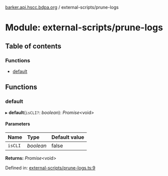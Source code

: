 [barker.api.hscc.bdpa.org][1] / external-scripts/prune-logs

# Module: external-scripts/prune-logs

## Table of contents

### Functions

- [default][2]

## Functions

### default

▸ **default**(`isCLI?`: _boolean_): _Promise_\<void>

#### Parameters

| Name    | Type      | Default value |
| :------ | :-------- | :------------ |
| `isCLI` | _boolean_ | false         |

**Returns:** _Promise_\<void>

Defined in: [external-scripts/prune-logs.ts:9][3]

[1]: ../README.md
[2]: external_scripts_prune_logs.md#default
[3]:
  https://github.com/nhscc/barker.api.hscc.bdpa.org/blob/08a500c/external-scripts/prune-logs.ts#L9
